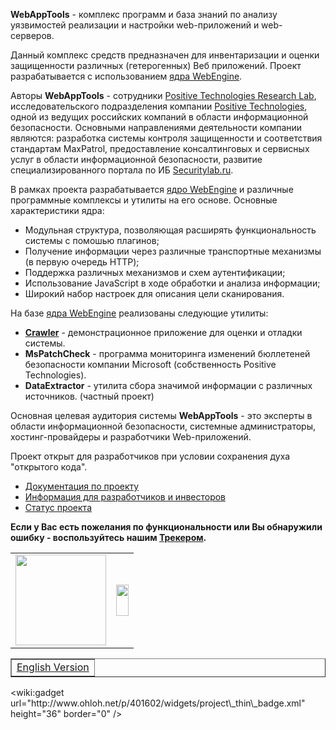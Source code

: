 **WebAppTools** - комплекс программ и база знаний по анализу уязвимостей реализации и настройки web-приложений и web-серверов.

Данный комплекс средств предназначен для инвентаризации и оценки защищенности различных (гетерогенных) Веб приложений. Проект разрабатывается с использованием [ядра WebEngine](WebEngine.md).

Авторы **WebAppTools** - сотрудники [Positive Technologies Research Lab](http://ptresearch.blogspot.com/), исследовательского подразделения компании [Positive Technologies](http://www.ptsecurity.ru/), одной из ведущих российских компаний в области информационной безопасности. Основными направлениями деятельности компании являются: разработка системы контроля защищенности и соответствия стандартам MaxPatrol, предоставление консалтинговых и сервисных услуг в области информационной безопасности, развитие специализированного портала по ИБ [Securitylab.ru](http://securitylab.ru/).

В рамках проекта разрабатывается [ядро WebEngine](WebEngine.md) и различные программные комплексы и утилиты на его основе. Основные характеристики ядра:

  * Модульная структура, позволяющая расширять функциональность системы с помошью плагинов;
  * Получение информации через различные транспортные механизмы (в первую очередь HTTP);
  * Поддержка различных механизмов и схем аутентификации;
  * Использование JavaScript в ходе обработки и анализа информации;
  * Широкий набор настроек для описания цели сканирования.

На базе [ядра WebEngine](WebEngine.md) реализованы следующие утилиты:

  * **[Crawler](CrawlerDemo.md)** - демонстрационное приложение для оценки и отладки системы.
  * **MsPatchCheck** - программа мониторинга изменений бюллетеней безопасности компании Microsoft (собственность Positive Technologies).
  * **DataExtractor** - утилита сбора значимой информации с различных источников. (частный проект)

Основная целевая аудитория системы **WebAppTools** - это эксперты в области информационной безопасности, системные администраторы, хостинг-провайдеры и разработчики Web-приложений.

<a href='Hidden comment: Компаниям, хостинг-провайдерам и другим интересующимся предлагаются услуги по внедрению и доработке под нужды Заказчика, а так же техническая поддержка на платной основе.'></a> Проект открыт для разработчиков при условии сохранения духа "открытого кода".

  * [Документация по проекту](Documentation.md)
  * [Информация для разработчиков и инвесторов](Sponsorship.md)
  * [Статус проекта](http://code.google.com/p/webapptools/wiki/ProjectStatus)

**Если у Вас есть пожелания по функциональности или Вы обнаружили ошибку - воспользуйтесь  нашим [Трекером](http://code.google.com/p/webapptools/issues/list).**

<table cellpadding='0' width='100%' border='0' cellspacing='0'><tr><td width='145px'><a href='http://www.ptsecurity.com'><img src='http://webapptools.googlecode.com/svn/wiki/images/logo0.png' border='0' width='145px' /></a></td><td><img src='http://webapptools.googlecode.com/svn/wiki/images/logo_bg.png' width='100%' height='50px' /></td></tr></table>
<table width='100%' border='1'><tr><td><a href='http://code.google.com/p/webapptools'>English Version</a></td></tr></table>
&lt;wiki:gadget url="http://www.ohloh.net/p/401602/widgets/project\_thin\_badge.xml" height="36"  border="0" /&gt;